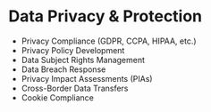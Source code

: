 # Data Privacy & Protection

- Privacy Compliance (GDPR, CCPA, HIPAA, etc.)
- Privacy Policy Development
- Data Subject Rights Management
- Data Breach Response
- Privacy Impact Assessments (PIAs)
- Cross-Border Data Transfers
- Cookie Compliance